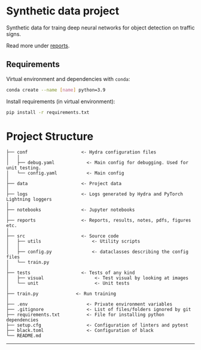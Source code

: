 Synthetic data project
==============================

Synthetic data for traing deep neural networks for object detection on traffic signs.

Read more under [reports](reports).


## Requirements
Virtual environment and dependencies with `conda`:
```bash
conda create --name [name] python=3.9
```

Install requirements (in virtual environment): 
```bash
pip install -r requirements.txt
```



# Project Structure


```
├── conf                    <- Hydra configuration files
│   │
│   ├── debug.yaml            <- Main config for debugging. Used for unit testing.
│   └── config.yaml           <- Main config
│
├── data                    <- Project data
│
├── logs                    <- Logs generated by Hydra and PyTorch Lightning loggers
│
├── notebooks               <- Jupyter notebooks
│
├── reports                 <- Reports, results, notes, pdfs, figures etc.
│
├── src                     <- Source code
│   ├── utils                   <- Utility scripts
│   │
│   ├── config.py               <- dataclasses describing the config files
│   └── train.py
│
├── tests                   <- Tests of any kind
│   ├── visual                   <- Test visual by looking at images
│   └── unit                     <- Unit tests
│
├── train.py              <- Run training
│
├── .env                      <- Private environment variables
├── .gitignore                <- List of files/folders ignored by git
├── requirements.txt          <- File for installing python dependencies
├── setup.cfg                 <- Configuration of linters and pytest
├── black.toml                <- Configuration of black
└── README.md
```


--------



